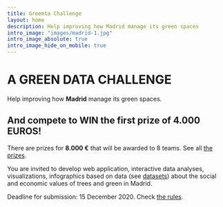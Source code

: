 ```yaml
---
title: Greemta Challenge
layout: home
description: Help improving how Madrid manage its green spaces
intro_image: "images/madrid-1.jpg"
intro_image_absolute: true
intro_image_hide_on_mobile: true
---
```


# A GREEN DATA CHALLENGE
Help improving how **Madrid** manage its green spaces.

## And compete to WIN the first prize of 4.000 EUROS!
There are prizes for **8.000 &euro;** that will be awarded to 8 teams. See all [the prizes](https://challenge.greemta.eu/prizes/).

You are invited to develop web application, interactive data analyses, visualizations, infographics based on data (see [datasets](https://challenge.greemta.eu/dataset/)) about the social and economic values of trees and green in Madrid. 

Deadline for submission: 15 December 2020. Check [the rules](https://challenge.greemta.eu/rules/).

